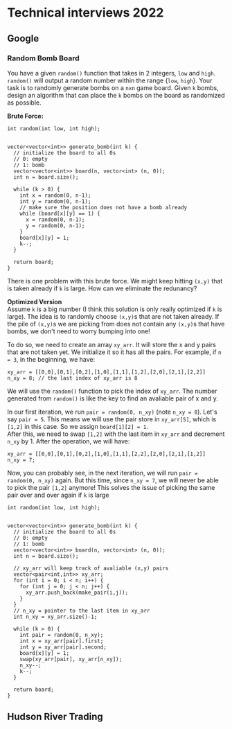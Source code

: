 # Technical interviews 2022
## Google 
### Random Bomb Board
You have a given `random()` function that takes in 2 integers, `low` and `high`. `random()` will output a random number within the range {`low`, `high`}.
Your task is to randomly generate bombs on a `nxn` game board. Given `k` bombs, design an algorithm that can place the `k` bombs on the board as randomized 
as possible.

**Brute Force:**  
```
int random(int low, int high);


vector<vector<int>> generate_bomb(int k) {
  // initialize the board to all 0s
  // 0: empty
  // 1: bomb
  vector<vector<int>> board(n, vector<int> (n, 0));
  int n = board.size();
  
  while (k > 0) {
    int x = random(0, n-1);
    int y = random(0, n-1);
    // make sure the position does not have a bomb already
    while (board[x][y] == 1) {
      x = random(0, n-1);
      y = random(0, n-1);
    }
    board[x][y] = 1;
    k--;
  }
  
  return board;
}
```
There is one problem with this brute force. We might keep hitting `(x,y)` that is taken already if `k` is large. How can we eliminate the redunancy?

**Optimized Version**  
Assume `k` is a big number (I think this solution is only really optimized if `k` is large). The idea is to randomly choose `(x,y)`s that are not taken already. 
If the pile of `(x,y)`s we are picking from does not contain any `(x,y)`s that have bombs, we don't need to worry bumping into one!

To do so, we need to create an array `xy_arr`. It will store the x and y pairs that are not taken yet. We initialize it so it has all the pairs. For
example, if `n = 3`, in the beginning, we have:
```
xy_arr = [[0,0],[0,1],[0,2],[1,0],[1,1],[1,2],[2,0],[2,1],[2,2]]
n_xy = 8; // the last index of xy_arr is 8
```
We will use the `random()` function to pick the index of `xy_arr`. The number generated from `random()` is like the key to find an avaliable pair of x and y. 

In our first iteration, we run `pair = random(0, n_xy)` (note `n_xy = 8`). Let's say `pair = 5`. This means we will use the pair store in `xy_arr[5]`, which is 
`[1,2]` in this case. So we assign `board[1][2] = 1`.  
After this, we need to swap `[1,2]` with the last item in `xy_arr` and decrement `n_xy` by 1. After the operation, we will have:
```
xy_arr = [[0,0],[0,1],[0,2],[1,0],[1,1],[2,2],[2,0],[2,1],[1,2]]
n_xy = 7;
```
Now, you can probably see, in the next iteration, we will run `pair = random(0, n_xy)` again. But this time, since `n_xy = 7`, we will never be able to pick the 
pair `[1,2]` anymore! This solves the issue of picking the same pair over and over again if `k` is large

```
int random(int low, int high);


vector<vector<int>> generate_bomb(int k) {
  // initialize the board to all 0s
  // 0: empty
  // 1: bomb
  vector<vector<int>> board(n, vector<int> (n, 0));
  int n = board.size();
  
  // xy_arr will keep track of avaliable (x,y) pairs
  vector<pair<int,int>> xy_arr;
  for (int i = 0; i < n; i++) {
    for (int j = 0; j < n; j++) {
      xy_arr.push_back(make_pair(i,j));
    }
  }
  // n_xy = pointer to the last item in xy_arr
  int n_xy = xy_arr.size()-1;
  
  while (k > 0) {
    int pair = random(0, n_xy);
    int x = xy_arr[pair].first;
    int y = xy_arr[pair].second;
    board[x][y] = 1;
    swap(xy_arr[pair], xy_arr[n_xy]);
    n_xy--;
    k--;
  }
  
  return board;
}
```


## Hudson River Trading
###
